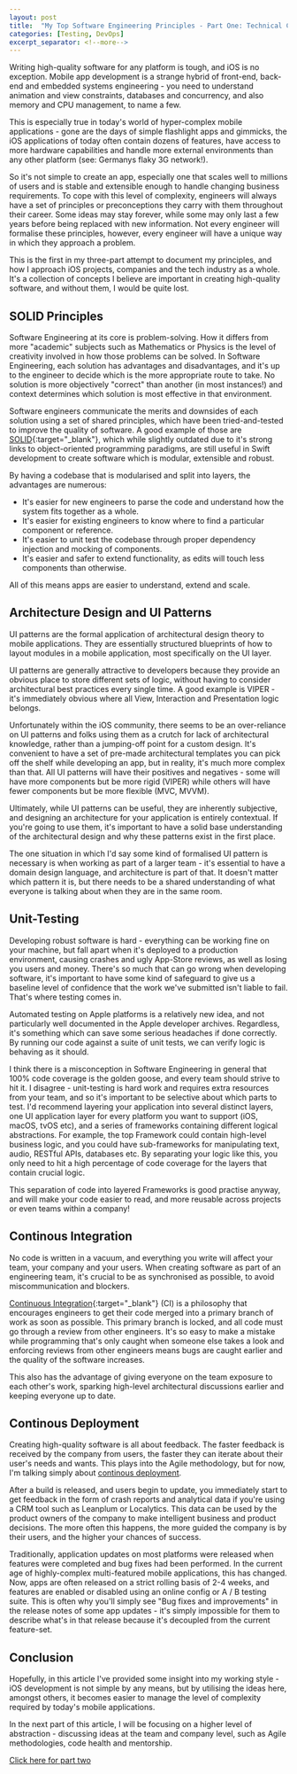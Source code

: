 ```yaml
---
layout: post
title:  "My Top Software Engineering Principles - Part One: Technical Concepts"
categories: [Testing, DevOps]
excerpt_separator: <!--more-->
---
```


Writing high-quality software for any platform is tough, and iOS is no exception. Mobile app development is a strange hybrid of front-end, back-end and embedded systems engineering - you need to understand animation and view constraints, databases and concurrency, and also memory and CPU management, to name a few.

This is especially true in today's world of hyper-complex mobile applications - gone are the days of simple flashlight apps and gimmicks, the iOS applications of today often contain dozens of features, have access to more hardware capabilities and handle more external environments than any other platform (see: Germanys flaky 3G network!).

<!--more-->

So it's not simple to create an app, especially one that scales well to millions of users and is stable and extensible enough to handle changing business requirements. To cope with this level of complexity, engineers will always have a set of principles or preconceptions they carry with them throughout their career. Some ideas may stay forever, while some may only last a few years before being replaced with new information. Not every engineer will formalise these principles, however, every engineer will have a unique way in which they approach a problem.

This is the first in my three-part attempt to document my principles, and how I approach iOS projects, companies and the tech industry as a whole. It's a collection of concepts I believe are important in creating high-quality software, and without them, I would be quite lost.

## SOLID Principles

Software Engineering at its core is problem-solving. How it differs from more "academic" subjects such as Mathematics or Physics is the level of creativity involved in how those problems can be solved. In Software Engineering, each solution has advantages and disadvantages, and it's up to the engineer to decide which is the more appropriate route to take. No solution is more objectively "correct" than another (in most instances!) and context determines which solution is most effective in that environment.

Software engineers communicate the merits and downsides of each solution using a set of shared principles, which have been tried-and-tested to improve the quality of software. A good example of those are [SOLID](https://en.wikipedia.org/wiki/SOLID){:target="_blank"}, which while slightly outdated due to it's strong links to object-oriented programming paradigms, are still useful in Swift development to create software which is modular, extensible and robust.

By having a codebase that is modularised and split into layers, the advantages are numerous:

- It's easier for new engineers to parse the code and understand how the system fits together as a whole.
- It's easier for existing engineers to know where to find a particular component or reference.
- It's easier to unit test the codebase through proper dependency injection and mocking of components.
- It's easier and safer to extend functionality, as edits will touch less components than otherwise.

All of this means apps are easier to understand, extend and scale.

## Architecture Design and UI Patterns

UI patterns are the formal application of architectural design theory to mobile applications. They are essentially structured blueprints of how to layout modules in a mobile application, most specifically on the UI layer.

UI patterns are generally attractive to developers because they provide an obvious place to store different sets of logic, without having to consider architectural best practices every single time. A good example is VIPER - it's immediately obvious where all View, Interaction and Presentation logic belongs.

Unfortunately within the iOS community, there seems to be an over-reliance on UI patterns and folks using them as a crutch for lack of architectural knowledge, rather than a jumping-off point for a custom design. It's convenient to have a set of pre-made architectural templates you can pick off the shelf while developing an app, but in reality, it's much more complex than that. All UI patterns will have their positives and negatives - some will have more components but be more rigid (VIPER) while others will have fewer components but be more flexible (MVC, MVVM).

Ultimately, while UI patterns can be useful, they are inherently subjective, and designing an architecture for your application is entirely contextual. If you're going to use them, it's important to have a solid base understanding of the architectural design and why these patterns exist in the first place.

The one situation in which I'd say some kind of formalised UI pattern is necessary is when working as part of a larger team - it's essential to have a domain design language, and architecture is part of that. It doesn't matter which pattern it is, but there needs to be a shared understanding of what everyone is talking about when they are in the same room.

## Unit-Testing

Developing robust software is hard - everything can be working fine on your machine, but fall apart when it's deployed to a production environment, causing crashes and ugly App-Store reviews, as well as losing you users and money. There's so much that can go wrong when developing software, it's important to have some kind of safeguard to give us a baseline level of confidence that the work we've submitted isn't liable to fail. That's where testing comes in.

Automated testing on Apple platforms is a relatively new idea, and not particularly well documented in the Apple developer archives. Regardless, it's something which can save some serious headaches if done correctly. By running our code against a suite of unit tests, we can verify logic is behaving as it should.

I think there is a misconception in Software Engineering in general that 100% code coverage is the golden goose, and every team should strive to hit it. I disagree - unit-testing is hard work and requires extra resources from your team, and so it's important to be selective about which parts to test. I'd recommend layering your application into several distinct layers, one UI application layer for every platform you want to support (iOS, macOS, tvOS etc), and a series of frameworks containing different logical abstractions. For example, the top Framework could contain high-level business logic, and you could have sub-frameworks for manipulating text, audio, RESTful APIs, databases etc. By separating your logic like this, you only need to hit a high percentage of code coverage for the layers that contain crucial logic.

This separation of code into layered Frameworks is good practise anyway, and will make your code easier to read, and more reusable across projects or even teams within a company!

## Continous Integration

No code is written in a vacuum, and everything you write will affect your team, your company and your users. When creating software as part of an engineering team, it's crucial to be as synchronised as possible, to avoid miscommunication and blockers.

[Continuous Integration](https://en.wikipedia.org/wiki/Continuous_integration){:target="_blank"} (CI) is a philosophy that encourages engineers to get their code merged into a primary branch of work as soon as possible. This primary branch is locked, and all code must go through a review from other engineers. It's so easy to make a mistake while programming that's only caught when someone else takes a look and enforcing reviews from other engineers means bugs are caught earlier and the quality of the software increases.

This also has the advantage of giving everyone on the team exposure to each other's work, sparking high-level architectural discussions earlier and keeping everyone up to date.

## Continous Deployment

Creating high-quality software is all about feedback. The faster feedback is received by the company from users, the faster they can iterate about their user's needs and wants. This plays into the Agile methodology, but for now, I'm talking simply about [continous deployment](https://en.wikipedia.org/wiki/Continuous_deployment).

After a build is released, and users begin to update, you immediately start to get feedback in the form of crash reports and analytical data if you're using a CRM tool such as Leanplum or Localytics. This data can be used by the product owners of the company to make intelligent business and product decisions. The more often this happens, the more guided the company is by their users, and the higher your chances of success.

Traditionally, application updates on most platforms were released when features were completed and bug fixes had been performed. In the current age of highly-complex multi-featured mobile applications, this has changed. Now, apps are often released on a strict rolling basis of 2-4 weeks, and features are enabled or disabled using an online config or A / B testing suite. This is often why you'll simply see "Bug fixes and improvements" in the release notes of some app updates - it's simply impossible for them to describe what's in that release because it's decoupled from the current feature-set.

## Conclusion

Hopefully, in this article I've provided some insight into my working style - iOS development is not simple by any means, but by utilising the ideas here, amongst others, it becomes easier to manage the level of complexity required by today's mobile applications.

In the next part of this article, I will be focusing on a higher level of abstraction - discussing ideas at the team and company level, such as Agile methodologies, code health and mentorship.

[Click here for part two](/principles-two)
